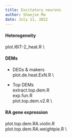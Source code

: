 ```yaml
---
title: Excitatory neurons
author: Shaojie Ma
date: July 11, 2022
---
```



#### Heterogeneity
plot.l6IT-2_heat.R \


#### DEMs
- DEGs & makers \
plot.de.heat.ExN.R \


- Top DEMs \
extract.top.dem.R \
exp.fun.R \
plot.top.dem.v2.R \


#### RA gene expression
plot.top.dem.RA.violin.R \
plot.top.dem.RA.weightpie.R \


